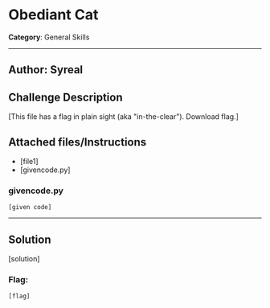 # Obediant Cat

**Category**: General Skills

----

## Author: Syreal

## Challenge Description
[This file has a flag in plain sight (aka "in-the-clear"). Download flag.]

## Attached files/Instructions

* [file1]
* [givencode.py]


### givencode.py
```
[given code]
```

----
## Solution

[solution]


### Flag:
```
[flag]
```


